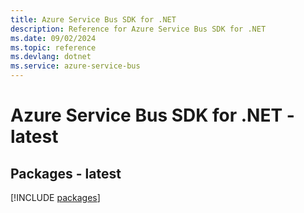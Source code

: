 ```yaml
---
title: Azure Service Bus SDK for .NET
description: Reference for Azure Service Bus SDK for .NET
ms.date: 09/02/2024
ms.topic: reference
ms.devlang: dotnet
ms.service: azure-service-bus
---
```

# Azure Service Bus SDK for .NET - latest
## Packages - latest
[!INCLUDE [packages](service-bus-index.md)]